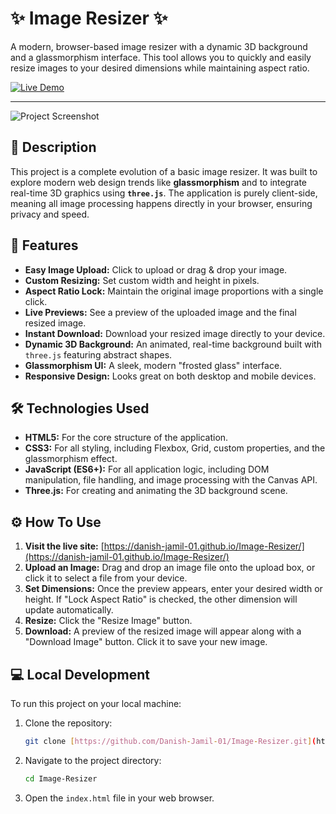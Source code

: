 # ✨ Image Resizer ✨

A modern, browser-based image resizer with a dynamic 3D background and a glassmorphism interface. This tool allows you to quickly and easily resize images to your desired dimensions while maintaining aspect ratio.

[![Live Demo](https://img.shields.io/badge/Live-Demo-brightgreen?style=for-the-badge&logo=github)](https://danish-jamil-01.github.io/Image-Resizer/)

---

![Project Screenshot](https://github.com/user-attachments/assets/6e51596e-9ccb-45fc-b868-051a5167937d)


## 📝 Description

This project is a complete evolution of a basic image resizer. It was built to explore modern web design trends like **glassmorphism** and to integrate real-time 3D graphics using **`three.js`**. The application is purely client-side, meaning all image processing happens directly in your browser, ensuring privacy and speed.

## 🚀 Features

* **Easy Image Upload:** Click to upload or drag & drop your image.
* **Custom Resizing:** Set custom width and height in pixels.
* **Aspect Ratio Lock:** Maintain the original image proportions with a single click.
* **Live Previews:** See a preview of the uploaded image and the final resized image.
* **Instant Download:** Download your resized image directly to your device.
* **Dynamic 3D Background:** An animated, real-time background built with `three.js` featuring abstract shapes.
* **Glassmorphism UI:** A sleek, modern "frosted glass" interface.
* **Responsive Design:** Looks great on both desktop and mobile devices.

## 🛠️ Technologies Used

* **HTML5:** For the core structure of the application.
* **CSS3:** For all styling, including Flexbox, Grid, custom properties, and the glassmorphism effect.
* **JavaScript (ES6+):** For all application logic, including DOM manipulation, file handling, and image processing with the Canvas API.
* **Three.js:** For creating and animating the 3D background scene.

## ⚙️ How To Use

1.  **Visit the live site:** [https://danish-jamil-01.github.io/Image-Resizer/](https://danish-jamil-01.github.io/Image-Resizer/)
2.  **Upload an Image:** Drag and drop an image file onto the upload box, or click it to select a file from your device.
3.  **Set Dimensions:** Once the preview appears, enter your desired width or height. If "Lock Aspect Ratio" is checked, the other dimension will update automatically.
4.  **Resize:** Click the "Resize Image" button.
5.  **Download:** A preview of the resized image will appear along with a "Download Image" button. Click it to save your new image.

## 💻 Local Development

To run this project on your local machine:

1.  Clone the repository:
    ```bash
    git clone [https://github.com/Danish-Jamil-01/Image-Resizer.git](https://github.com/Danish-Jamil-01/Image-Resizer.git)
    ```
2.  Navigate to the project directory:
    ```bash
    cd Image-Resizer
    ```
3.  Open the `index.html` file in your web browser.